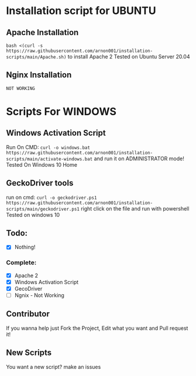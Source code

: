 # Installation script for UBUNTU
## Apache Installation
`bash <(curl -s https://raw.githubusercontent.com/arnon001/installation-scripts/main/Apache.sh)`
to install Apache 2
Tested on Ubuntu Server 20.04
## Nginx Installation
  `NOT WORKING`
# Scripts For WINDOWS
## Windows Activation Script
Run On CMD: `curl -o windows.bat https://raw.githubusercontent.com/arnon001/installation-scripts/main/activate-windows.bat`
and run it on ADMINISTRATOR mode!
Tested On Windows 10 Home
## GeckoDriver tools
run on cmd: `curl -o geckodriver.ps1 https://raw.githubusercontent.com/arnon001/installation-scripts/main/geckodriver.ps1`
right click on the file and run with powershell
Tested on windows 10
## Todo:
- [x] Nothing!
### Complete:
- [x] Apache 2
- [x] Windows Activation Script
- [x] GecoDriver  
- [ ] Ngnix - Not Working
## Contributor
If you wanna help just Fork the Project, Edit what you want and Pull request it!
## New Scripts
You want a new script?
make an issues
